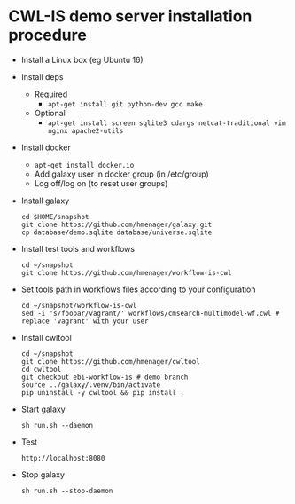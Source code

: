 # CWL-IS demo server installation procedure

* Install a Linux box (eg Ubuntu 16)

* Install deps

    * Required
        * ```apt-get install git python-dev gcc make```
    * Optional
        * ```apt-get install screen sqlite3 cdargs netcat-traditional vim nginx apache2-utils```

* Install docker

    * ```apt-get install docker.io```
    * Add galaxy user in docker group (in /etc/group)
    * Log off/log on (to reset user groups)

* Install galaxy

      cd $HOME/snapshot
      git clone https://github.com/hmenager/galaxy.git
      cp database/demo.sqlite database/universe.sqlite

* Install test tools and workflows

      cd ~/snapshot
      git clone https://github.com/hmenager/workflow-is-cwl

* Set tools path in workflows files according to your configuration

      cd ~/snapshot/workflow-is-cwl
      sed -i 's/foobar/vagrant/' workflows/cmsearch-multimodel-wf.cwl # replace 'vagrant' with your user

* Install cwltool

      cd ~/snapshot
      git clone https://github.com/hmenager/cwltool
      cd cwltool
      git checkout ebi-workflow-is # demo branch
      source ../galaxy/.venv/bin/activate
      pip uninstall -y cwltool && pip install .

* Start galaxy

      sh run.sh --daemon

* Test

      http://localhost:8080

* Stop galaxy

      sh run.sh --stop-daemon
